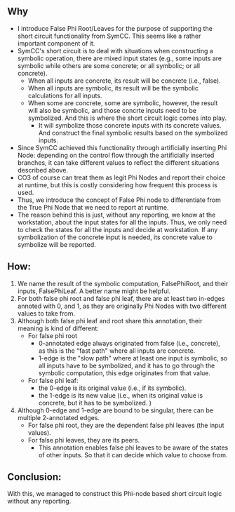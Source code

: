 ## Why
- I introduce False Phi Root/Leaves for the purpose of supporting the short circuit functionality from SymCC. This seems like a rather important component of it. 
- SymCC's short circuit is to deal with situations when constructing a symbolic operation, there are mixed input states (e.g., some inputs are symbolic while others are some concrete; or all symbolic; or all concrete). 
    - When all inputs are concrete, its result will be concrete (i.e., false). 
    - When all inputs are symbolic, its result will be the symbolic calculations for all inputs.
    - When some are concrete, some are symbolic, however, the result will also be symbolic, and those concrte inputs need to be symbolized. And this is where the short circuit logic comes into play. 
        - It will symbolize those concrete inputs with its concrete values. And construct the final symbolic results based on the symbolized inputs. 
- Since SymCC achieved this functionality through artificially inserting Phi Node: depending on the control flow through the artificially inserted branches, it can take different values to reflect the different situations described above. 
- CO3 of course can treat them as legit Phi Nodes and report their choice at runtime, but this is costly considering how frequent this process is used. 
- Thus, we introduce the concept of False Phi node to differentiate from the True Phi Node that we need to report at runtime. 
- The reason behind this is just, without any reporting, we know at the workstation, about the input states for all the inputs. Thus, we only need to check the states for all the inputs and decide at workstation. If any symbolization of the concrete input is needed, its concrete value to symbolize will be reported. 

## How:
1. We name the result of the symbolic computation, FalsePhiRoot, and their inputs, FalsePhiLeaf. A better name might be helpful. 
2. For both false phi root and false phi leaf, there are at least two in-edges annoted with 0, and 1, as they are originally Phi Nodes with two different values to take from. 
3. Although both false phi leaf and root share this annotation, their meaning is kind of different:
    - For false phi root
        - 0-annotated edge always originated from false (i.e., concrete), as this is the "fast path" where all inputs are concrete.
        - 1-edge is the "slow path" where at least one input is symbolic, so all inputs have to be symbolized, and it has to go through the symbolic computation, this edge originates from that value. 
    - For false phi leaf:
        - the 0-edge is its original value (i.e., if its symbolic).
        - the 1-edge is its new value (i.e., when its original value is concrete, but it has to be symbolized. )
4. Although 0-edge and 1-edge are bound to be singular, there can be multiple 2-annotated edges. 
    - For false phi root, they are the dependent false phi leaves (the input values).
    - For false phi leaves, they are its peers. 
        - This annotation enables false phi leaves to be aware of the states of other inputs. So that it can decide which value to choose from. 

## Conclusion:
With this, we managed to construct this Phi-node based short circuit logic without any reporting. 

 